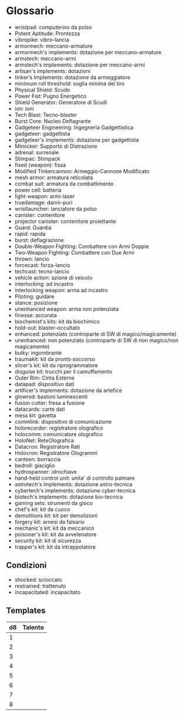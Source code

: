 # Glossario

- wristpad: computerino da polso
- Potent Aptitude: Prontezza
- vibropike: vibro-lancia
- armormech: meccano-armature
- armormech's implements: dotazione per meccano-armature
- armstech: meccano-armi
- armstech's implements: dotazione per meccano-armi
- artisan's implements: dotazioni
- tinker’s Implements: dotazione da armeggiatore
- minimum roll threshold: soglia minima del tiro
- Physical Shield: Scudo
- Power Fist: Pugno Energetico
- Shield Generator: Generatore di Scudi
- ion: ioni
- Tech Blast: Tecno-blaster
- Burst Core: Nucleo Deflagrante
- Gadgeteer Engineering: Ingegneria Gadgettistica
- gadgeteer: gadgettista
- gadgeteer's implements: dotazione per gadgettista
- Mimicker: Supporto di Distrazione
- adrenal: surrenale
- Stimpac: Stimpack
- fixed (weapon): fissa
- Modified Tinkercannon: Armeggio-Cannone Modificato
- mesh armor: armatura reticolata
- combat suit: armatura da combattimento
- power cell: batteria
- light-weapon: armi-laser
- truedamage: danni-puri
- wristlauncher: lanciatore da polso
- canister: contenitore
- projector canister: contenitore proiettante
- Guard: Guardia
- rapid: rapida
- burst: deflagrazione
- Double-Weapon Fighting: Combattere con Armi Doppie
- Two-Weapon Fighting: Combattere con Due Armi
- thrown: lancio
- forcecast: forza-lancio
- techcast: tecno-lancio
- vehicle action: azione di veicolo
- interlocking: ad incastro
- interlocking weapon: arma ad incastro
- Piloting: guidare
- stance: posizione
- unenhanced weapon: arma non potenziata
- finesse: accurata
- biochemist's kits: kit da biochimico
- hold-out: blaster-occultato
- enhanced: potenziato (controparte di SW di magico/magicamente)
- unenhanced: non potenziato (controparte di SW di non magico/non magicamente)
- bulky: ingombrante
- traumakit: kit da pronto soccorso
- slicer's kit: kit da riprogrammatore
- disguise kit: trucchi per il camuffamento
- Outer Rim: Cinta Esterne
- datapad: dispositivo dati
- artificer's implements: dotazione da artefice
- glowrod: bastoni luminescenti
- fusion cutter: fresa a fusione
- datacards: carte dati
- mess kit: gavetta
- commlink: dispositivo di comunicazione
- holorecorder: registratore olografico
- holocomm: comunicatore olografico
- HoloNet: ReteOlografica
- Datacron: Registratore Rati
- Holocron: Registratore Ologrammi
- canteen: borraccia
- bedroll: giaciglio
- hydrospanner: idrochiave
- hand-held control unit: unita' di controllo palmare
- astrotech's implements: dotazione astro-tecnica
- cybertech's implements: dotazione cyber-tecnica
- biotech's implements: dotazione bio-tecnica
- gaming sets: strumenti da gioco
- chef's kit: kit da cuoco
- demolitions kit: kit per demolizioni
- forgery kit: arnesi da falsario
- mechanic's kit: kit da meccanico
- poisoner's kit: kit da avvelenatore
- security kit: kit di sicurezza
- trapper's kit: kit da intrappolatore

## Condizioni

- shocked: scioccato
- restrained: trattenuto
- incapacitated: incapacitato

## Templates

 <!-- omit in toc -->

|d8|Talento
|---|---
|1|[](../talenti/talenti.md#)
|2|[](../talenti/talenti.md#)
|3|[](../talenti/talenti.md#)
|4|[](../talenti/talenti.md#)
|5|[](../talenti/talenti.md#)
|6|[](../talenti/talenti.md#)
|7|[](../talenti/talenti.md#)
|8|[](../talenti/talenti.md#)
